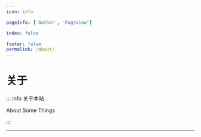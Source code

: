 ```yaml
---
icon: info

pageInfo: ['Author', 'PageView']

index: false

footer: false
permalink: /about/
---
```


# 关于

::: info 关于本站

About Some Things

:::

---

<Catalog base='/about/' />
